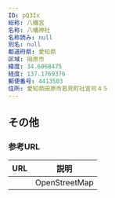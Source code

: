 ```yaml
---
ID: pQ3Ix
総称: 八幡宮
名称: 八幡神社
名称読み: null
別名: null
都道府県: 愛知県
区域: 田原市
緯度: 34.6068475
経度: 137.1769376
郵便番号: 4413503
住所: 愛知県田原市若見町社宮司４５
---
```


## その他

### 参考URL

| URL | 説明          |
| --- | ------------- |
|     | OpenStreetMap |
